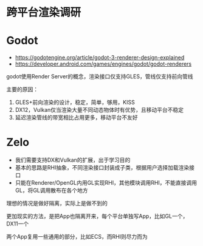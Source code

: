 # 跨平台渲染调研

# Godot

* https://godotengine.org/article/godot-3-renderer-design-explained
* https://developer.android.com/games/engines/godot/godot-renderers

godot使用Render Server的概念，渲染接口仅支持GLES，管线仅支持前向管线

主要的原因：
1. GLES+前向渲染的设计，稳定，简单，够用，KISS
2. DX12，Vulkan仅当渲染大量不同动态物体时有优势，且移动平台不稳定
3. 延迟渲染管线的带宽相比占用更多，移动平台不友好

# Zelo

* 我们需要支持DX和Vulkan的扩展，出于学习目的
* 基本的思路是RHI抽象，不同渲染接口封装成子类，根据用户选择加载渲染接口
* 只能在Renderer/OpenGL内用GL实现RHI，其他模块调用RHI，不能直接调用GL，将GL调用散布在各个地方

理想的情况是做好隔离，实际上是做不到的

更加现实的方法，是把App也隔离开来，每个平台单独写App，比如GL一个，DX11一个

两个App复用一些通用的部分，比如ECS，而RHI则尽力而为